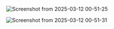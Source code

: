 ![Screenshot from 2025-03-12 00-51-25](https://github.com/user-attachments/assets/afe1b0e7-d6af-48b1-952b-88527a7083af)

![Screenshot from 2025-03-12 00-51-31](https://github.com/user-attachments/assets/a5d89c40-8135-4be1-b9dc-a3ac6b2efe60)
